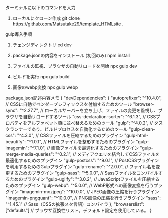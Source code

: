 ターミナルに以下のコマンドを入力
1. ローカルにクローン作成
git clone https://github.com/Matsutake29/template_HTMLsite .

gulp導入手順
1. チェンジディレクトリ
cd dev

2. package.jsonの内容をインストール (初回のみ)
npm install

3. ファイルの監視、ブラウザの自動リロードを開始
npx gulp dev

4. ビルドを実行
npx gulp build

5. 画像のwebp変換
npx gulp webp

package.json記述内容メモ
{
  "devDependencies": {
    "autoprefixer": "^10.4.0", // CSSに自動でベンダープレフィックスを付加するためのツール
    "browser-sync": "^2.27.7", // ローカルサーバーを立ち上げ、ファイルの変更を監視し、ブラウザを自動リロードするツール
    "css-declaration-sorter": "^6.1.3", // CSSプロパティをアルファベット順に並べ替えるためのツール
    "gulp": "^4.0.2", // タスクランナーであり、ビルドプロセスを自動化するためのツール
    "gulp-clean-css": "^4.3.0", // CSSファイルを圧縮するためのプラグイン
    "gulp-html-beautify": "^1.0.1", // HTMLファイルを整形するためのプラグイン
    "gulp-imagemin": "^7.1.0", // 画像ファイルを最適化するためのプラグイン
    "gulp-merge-media-queries": "^0.2.1", // メディアクエリを結合してCSSファイルを最適化するためのプラグイン
    "gulp-postcss": "^9.0.1", // PostCSSプラグインを利用するためのGulpプラグイン
    "gulp-rename": "^2.0.0", // ファイル名を変更するためのプラグイン
    "gulp-sass": "^5.0.0", // Sassファイルをコンパイルするためのプラグイン
    "gulp-uglify": "^3.0.2", // JavaScriptファイルを圧縮するためのプラグイン
    "gulp-webp": "^5.0.0", // WebP形式への画像変換を行うプラグイン
    "imagemin-mozjpeg": "^10.0.0", // JPEG画像の圧縮を行うプラグイン
    "imagemin-pngquant": "^10.0.0", // PNG画像の圧縮を行うプラグイン
    "sass": "^1.45.1" // Sass（CSSの拡張メタ言語）コンパイラ
  },
  "browserslist": ["defaults"] // ブラウザ互換性リスト。デフォルト設定を使用している。
}